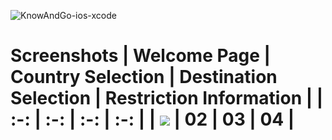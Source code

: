 ![KnowAndGo-ios-xcode](https://socialify.git.ci/Joseos123/KnowAndGo-ios-xcode/image?description=1&descriptionEditable=PROOF%20OF%20CONCEPT%20for%20innofest%202020%20idea.&font=Inter&language=1&owner=1&theme=Light)
<h1> Screenshots
| Welcome Page | Country Selection | Destination Selection | Restriction Information |
| :-: | :-: | :-: | :-: |
| <img src="/App Screenshots/01"> | 02 | 03 | 04 |
